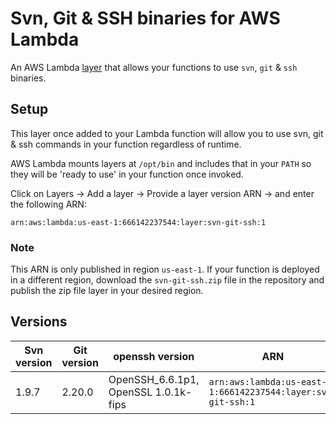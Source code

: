 # Svn, Git & SSH binaries for AWS Lambda

An AWS Lambda [layer](https://aws.amazon.com/about-aws/whats-new/2018/11/aws-lambda-now-supports-custom-runtimes-and-layers/)
that allows your functions to use `svn`, `git` & `ssh` binaries.

## Setup

This layer once added to your Lambda function will allow you to use svn, git & ssh 
commands in your function regardless of runtime.

AWS Lambda mounts layers at `/opt/bin` and includes that in your `PATH` so they will
be 'ready to use' in your function once invoked.

Click on Layers -> Add a layer -> Provide a layer version ARN -> and enter the following ARN:

```
arn:aws:lambda:us-east-1:666142237544:layer:svn-git-ssh:1
```

### Note

This ARN is only published in region `us-east-1`. If your function is deployed in a different region,
download the `svn-git-ssh.zip` file in the repository and publish the zip file layer in your desired region.

## Versions

| Svn version | Git version | openssh version | ARN |
| --- | --- | --- | --- |
| 1.9.7 | 2.20.0 | OpenSSH_6.6.1p1, OpenSSL 1.0.1k-fips | `arn:aws:lambda:us-east-1:666142237544:layer:svn-git-ssh:1` |
